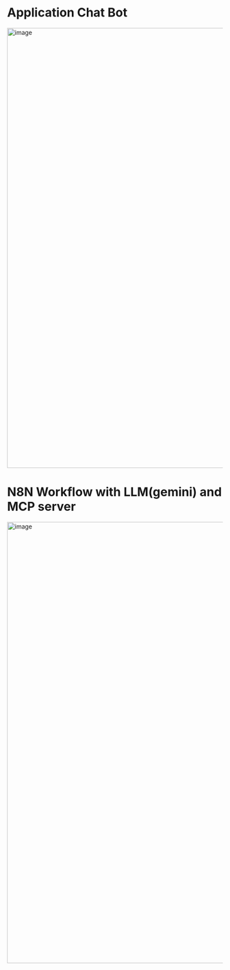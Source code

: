 # Application Chat Bot
<img width="1913" height="1027" alt="image" src="https://github.com/user-attachments/assets/63378e2f-7add-4256-869b-524f94f7a228" />

# N8N Workflow with LLM(gemini) and MCP server
<img width="1919" height="1030" alt="image" src="https://github.com/user-attachments/assets/8be27099-0f65-4d00-9fea-bca1003c63d2" />
